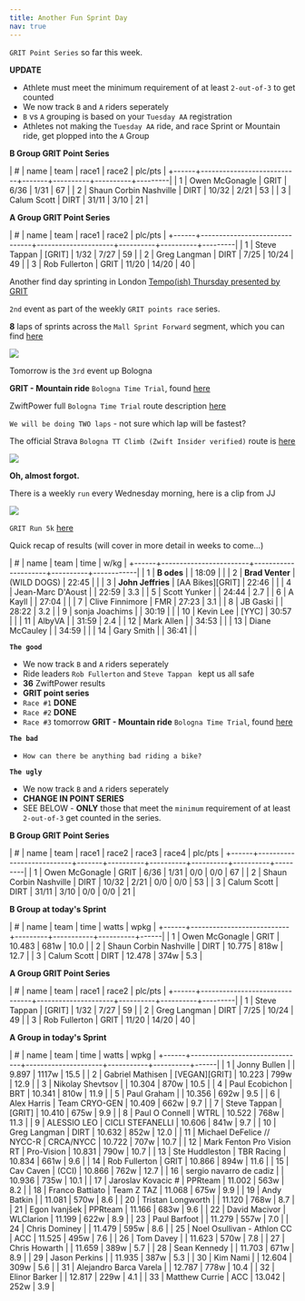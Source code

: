 ```yaml
---
title: Another Fun Sprint Day
nav: true
---
```


`GRIT Point Series` so far this week.

**UPDATE**
- Athlete must meet the minimum requirement of at least `2-out-of-3` to get counted
- We now track `B` and `A` riders seperately
- `B` vs `A` grouping is based on your `Tuesday AA` registration
- Athletes not making the `Tuesday AA` ride, and race Sprint or Mountain ride, get plopped into the `A` Group

**B Group GRIT Point Series**

| #    | name                      | team  | race1    | race2    | plc/pts |
+------+---------------------------+-------+----------+----------+---------|
| 1    | Owen McGonagle            | GRIT  | 6/36     | 1/31     | 67      |
| 2    | Shaun Corbin Nashville    | DIRT  | 10/32    | 2/21     | 53      |
| 3    | Calum Scott               | DIRT  | 31/11    | 3/10     | 21      |

**A Group GRIT Point Series**

| #    | name                          | team                | race1    | race2    | plc/pts |
+------+-------------------------------+---------------------+----------+----------+---------|
| 1    | Steve Tappan                  | [GRIT]              | 1/32     | 7/27     | 59      |
| 2    | Greg Langman                  | DIRT                | 7/25     | 10/24    | 49      |
| 3    | Rob Fullerton                 | GRIT                | 11/20    | 14/20    | 40      |


Another find day sprinting in London [Tempo(ish) Thursday presented by GRIT](https://zwiftpower.com/events.php?zid=1420935)

`2nd` event as part of the weekly `GRIT points race` series.

**8** laps of sprints across the `Mall Sprint Forward` segment, which you can find [here](https://www.strava.com/segments/12749377?filter=overall)

![](../../12/03/images/The_Mall_Sprint_Forward.png)

Tomorrow is the `3rd` event up Bologna

**GRIT - Mountain ride** `Bologna Time Trial`, found [here](https://zwiftpower.com/events.php?zid=1424497)

ZwiftPower full `Bologna Time Trial` route description [here](https://zwiftinsider.com/route/time-trial-lap/)

`We will be doing TWO laps` - not sure which lap will be fastest?

The official Strava `Bologna TT Climb (Zwift Insider verified)` route is [here](https://www.strava.com/segments/20560392)

![](images/bologna.png)

**Oh, almost forgot.**

There is a weekly `run` every Wednesday morning, here is a clip from JJ

![](images/wednesday_run.png)

`GRIT Run 5k` [here](https://zwiftpower.com/events.php?zid=1407004)

Quick recap of results (will cover in more detail in weeks to come...)
                               
| #    | name                   | team                | time     | w/kg       |
+------+------------------------+---------------------+----------+------------|
| 1    | **B odes**             |                     | 18:09    |            |
| 2    | **Brad Venter**        | (WILD DOGS)         | 22:45    |            |
| 3    | **John Jeffries**      | [AA Bikes][GRIT]    | 22:46    |            |
| 4    |   Jean-Marc D'Aoust    |                     | 22:59    | 3.3        |
| 5    |   Scott Yunker         |                     | 24:44    | 2.7        |
| 6    |   A Kayll              |                     | 27:04    |            |
| 7    |   Clive Finnimore      | FMR                 | 27:23    | 3.1        |
| 8    |   JB Gaski             |                     | 28:22    | 3.2        |
| 9    |   sonja Joachims       |                     | 30:19    |            |
| 10   |   Kevin Lee            | [YYC]               | 30:57    |            |
| 11   |   AlbyVA               |                     | 31:59    | 2.4        |
| 12   |   Mark Allen           |                     | 34:53    |            |
| 13   |   Diane McCauley       |                     | 34:59    |            |
| 14   |   Gary Smith           |                     | 36:41    |            |

                                  
**`The good`**                    
                                  
- We now track `B` and `A` riders seperately
- Ride leaders `Rob Fullerton` and `Steve Tappan ` kept us all safe
- **36** ZwiftPower results       
- **GRIT point series**           
- `Race #1` **DONE**              
- `Race #2` **DONE**
- `Race #3` tomorrow **GRIT - Mountain ride** `Bologna Time Trial`, found [here](https://zwiftpower.com/events.php?zid=1424497)

**`The bad`**
- `How can there be anything bad riding a bike?`


**`The ugly`**
- We now track `B` and `A` riders seperately
- **CHANGE IN POINT SERIES**
- SEE BELOW - **ONLY** those that meet the `minimum` requirement of at least `2-out-of-3` get counted in the series.

**B Group GRIT Point Series**

| #    | name                      | team  | race1    | race2    | race3    | race4    | plc/pts |
+------+---------------------------+-------+----------+----------+----------+----------+---------|
| 1    | Owen McGonagle            | GRIT  | 6/36     | 1/31     | 0/0      | 0/0      | 67      |
| 2    | Shaun Corbin Nashville    | DIRT  | 10/32    | 2/21     | 0/0      | 0/0      | 53      |
| 3    | Calum Scott               | DIRT  | 31/11    | 3/10     | 0/0      | 0/0      | 21      |

**B Group at today's Sprint**

| #    | name                      | team    | time      | watts    | wpkg |
+------+---------------------------+---------+-----------+----------+------|
| 1    | Owen McGonagle            | GRIT    | 10.483    | 681w     | 10.0 |
| 2    | Shaun Corbin Nashville    | DIRT    | 10.775    | 818w     | 12.7 |
| 3    | Calum Scott               | DIRT    | 12.478    | 374w     | 5.3  |

**A Group GRIT Point Series**

| #    | name                          | team                | race1    | race2    | plc/pts |
+------+-------------------------------+---------------------+----------+----------+---------|
| 1    | Steve Tappan                  | [GRIT]              | 1/32     | 7/27     | 59      |
| 2    | Greg Langman                  | DIRT                | 7/25     | 10/24    | 49      |
| 3    | Rob Fullerton                 | GRIT                | 11/20    | 14/20    | 40      |

**A Group in today's Sprint**

| #    | name                          | team                | time      | watts    | wpkg |
+------+-------------------------------+---------------------+-----------+----------+------|
| 1    | Jonny Bullen                  |                     | 9.897     | 1117w    | 15.5 |
| 2    | Gabriel Mathisen              | [VEGAN][GRIT]       | 10.223    | 799w     | 12.9 |
| 3    | Nikolay Shevtsov              |                     | 10.304    | 870w     | 10.5 |
| 4    | Paul Ecobichon                | BRT                 | 10.341    | 810w     | 11.9 |
| 5    | Paul Graham                   |                     | 10.356    | 692w     | 9.5  |
| 6    | Alex Harris                   | Team CRYO-GEN       | 10.409    | 662w     | 9.7  |
| 7    | Steve Tappan                  | [GRIT]              | 10.410    | 675w     | 9.9  |
| 8    | Paul O Connell                | WTRL                | 10.522    | 768w     | 11.3 |
| 9    | ALESSIO LEO                   | CICLI STEFANELLI    | 10.606    | 841w     | 9.7  |
| 10   | Greg Langman                  | DIRT                | 10.632    | 852w     | 12.0 |
| 11   | Michael DeFelice // NYCC-R    | CRCA/NYCC           | 10.722    | 707w     | 10.7 |
| 12   | Mark Fenton Pro Vision RT     | Pro-Vision          | 10.831    | 790w     | 10.7 |
| 13   | Ste Huddleston                | TBR Racing          | 10.834    | 661w     | 9.6  |
| 14   | Rob Fullerton                 | GRIT                | 10.866    | 894w     | 11.6 |
| 15   | Cav Caven                     | (CCI)               | 10.866    | 762w     | 12.7 |
| 16   | sergio navarro de cadiz       |                     | 10.936    | 735w     | 10.1 |
| 17   | Jaroslav Kovacic #            | PPRteam             | 11.002    | 563w     | 8.2  |
| 18   | Franco Battiato               | Team Z TAZ          | 11.068    | 675w     | 9.9  |
| 19   | Andy Batkin                   |                     | 11.081    | 570w     | 8.6  |
| 20   | Tristan Longworth             |                     | 11.120    | 768w     | 8.7  |
| 21   | Egon Ivanjšek                 | PPRteam             | 11.166    | 683w     | 9.6  |
| 22   | David Macivor                 | WLClarion           | 11.199    | 622w     | 8.9  |
| 23   | Paul Barfoot                  |                     | 11.279    | 557w     | 7.0  |
| 24   | Chris Dominey                 |                     | 11.479    | 595w     | 8.6  |
| 25   | Noel Osullivan - Athlon CC    | ACC                 | 11.525    | 495w     | 7.6  |
| 26   | Tom Davey                     |                     | 11.623    | 570w     | 7.8  |
| 27   | Chris Howarth                 |                     | 11.659    | 389w     | 5.7  |
| 28   | Sean Kennedy                  |                     | 11.703    | 671w     | 8.9  |
| 29   | Jason Perkins                 |                     | 11.935    | 387w     | 5.3  |
| 30   | Kim Nami                      |                     | 12.604    | 309w     | 5.6  |
| 31   | Alejandro Barca Varela        |                     | 12.787    | 778w     | 10.4 |
| 32   | Elinor Barker                 |                     | 12.817    | 229w     | 4.1  |
| 33   | Matthew Currie                | ACC                 | 13.042    | 252w     | 3.9  |



